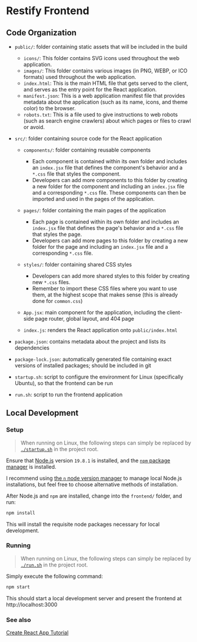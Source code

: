 # Restify Frontend

## Code Organization

-   `public/`: folder containing static assets that will be included in the build

    -   `icons/`: This folder contains SVG icons used throughout the web application.
    -   `images/`: This folder contains various images (in PNG, WEBP, or ICO formats) used throughout the web application.
    -   `index.html`: This is the main HTML file that gets served to the client, and serves as the entry point for the React application.
    -   `manifest.json`: This is a web application manifest file that provides metadata about the application (such as its name, icons, and theme color) to the browser.
    -   `robots.txt`: This is a file used to give instructions to web robots (such as search engine crawlers) about which pages or files to crawl or avoid.

-   `src/`: folder containing source code for the React application

    -   `components/`: folder containing reusable components

        -   Each component is contained within its own folder and includes an `index.jsx` file that defines the component's behavior and a `*.css` file that styles the component.
        -   Developers can add more components to this folder by creating a new folder for the component and including an `index.jsx` file and a corresponding `*.css` file. These components can then be imported and used in the pages of the application.

    -   `pages/`: folder containing the main pages of the application

        -   Each page is contained within its own folder and includes an `index.jsx` file that defines the page's behavior and a `*.css` file that styles the page.
        -   Developers can add more pages to this folder by creating a new folder for the page and including an `index.jsx` file and a corresponding `*.css` file.

    -   `styles/`: folder containing shared CSS styles

        -   Developers can add more shared styles to this folder by creating new `*.css` files.
        -   Remember to import these CSS files where you want to use them, at the highest scope that makes sense (this is already done for `common.css`)

    -   `App.jsx`: main component for the application, including the client-side page router, global layout, and 404 page
    -   `index.js`: renders the React application onto `public/index.html`

-   `package.json`: contains metadata about the project and lists its dependencies
-   `package-lock.json`: automatically generated file containing exact versions of installed packages; should be included in git
-   `startup.sh`: script to configure the environment for Linux (specifically Ubuntu), so that the frontend can be run
-   `run.sh`: script to run the frontend application

## Local Development

### Setup

> When running on Linux, the following steps can simply be replaced by [`./startup.sh`](startup.sh) in the project root.

Ensure that [Node.js](https://nodejs.org/en) version `19.8.1` is installed, and the [`npm` package manager](https://docs.npmjs.com/cli/v9/configuring-npm/install) is installed.

I recommend using [the `n` node version manager](https://github.com/tj/n#installation) to manage local Node.js installations, but feel free to choose alternative methods of installation.

After Node.js and `npm` are installed, change into the `frontend/` folder, and run:

```bash
npm install
```

This will install the requisite node packages necessary for local development.

### Running

> When running on Linux, the following steps can simply be replaced by [`./run.sh`](run.sh) in the project root.

Simply execute the following command:

```bash
npm start
```

This should start a local development server and present the frontend at http://localhost:3000

### See also

[Create React App Tutorial](README_React.md)
